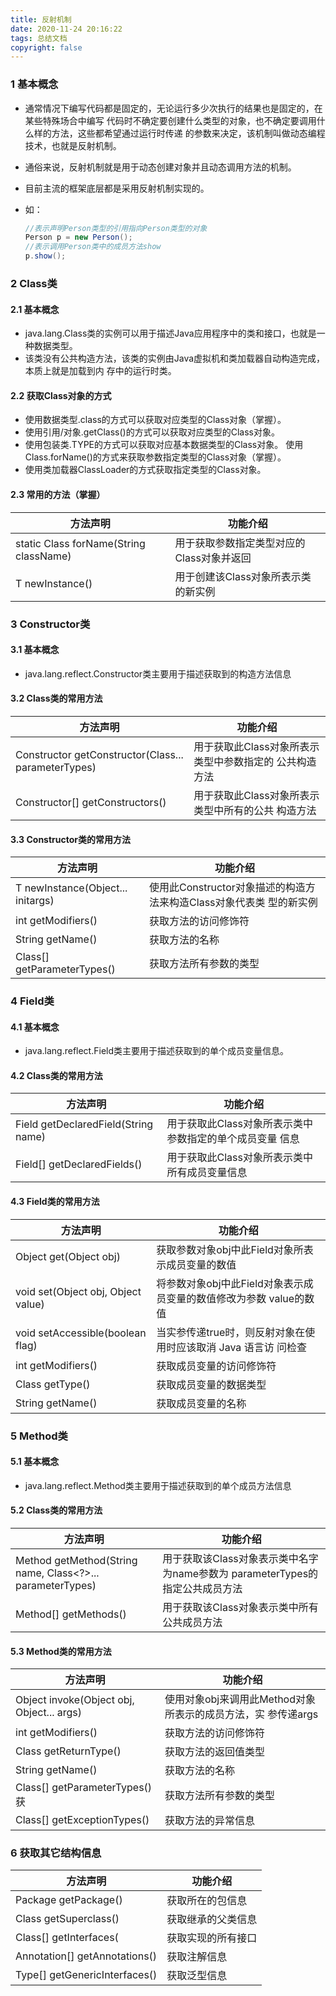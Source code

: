```yaml
---
title: 反射机制
date: 2020-11-24 20:16:22
tags: 总结文档
copyright: false
---
```


### 1 基本概念

* 通常情况下编写代码都是固定的，无论运行多少次执行的结果也是固定的，在某些特殊场合中编写 代码时不确定要创建什么类型的对象，也不确定要调用什么样的方法，<!--more-->这些都希望通过运行时传递 的参数来决定，该机制叫做动态编程技术，也就是反射机制。 

* 通俗来说，反射机制就是用于动态创建对象并且动态调用方法的机制。 

* 目前主流的框架底层都是采用反射机制实现的。 

* 如： 

  ```java
  //表示声明Person类型的引用指向Person类型的对象
  Person p = new Person();
  //表示调用Person类中的成员方法show
  p.show();
  ```

### 2 Class类

#### 2.1 基本概念

* java.lang.Class类的实例可以用于描述Java应用程序中的类和接口，也就是一种数据类型。 
* 该类没有公共构造方法，该类的实例由Java虚拟机和类加载器自动构造完成，本质上就是加载到内 存中的运行时类。

#### 2.2 获取Class对象的方式

* 使用数据类型.class的方式可以获取对应类型的Class对象（掌握）。 
* 使用引用/对象.getClass()的方式可以获取对应类型的Class对象。 
* 使用包装类.TYPE的方式可以获取对应基本数据类型的Class对象。 使用Class.forName()的方式来获取参数指定类型的Class对象（掌握）。 
* 使用类加载器ClassLoader的方式获取指定类型的Class对象。

#### 2.3 常用的方法（掌握）

| 方法声明                               | 功能介绍                                  |
| -------------------------------------- | ----------------------------------------- |
| static Class forName(String className) | 用于获取参数指定类型对应的Class对象并返回 |
| T newInstance()                        | 用于创建该Class对象所表示类的新实例       |

### 3 Constructor类

#### 3.1 基本概念

* java.lang.reflect.Constructor类主要用于描述获取到的构造方法信息

#### 3.2 Class类的常用方法

| 方法声明                                            | 功能介绍                                               |
| --------------------------------------------------- | ------------------------------------------------------ |
| Constructor getConstructor(Class... parameterTypes) | 用于获取此Class对象所表示类型中参数指定的 公共构造方法 |
| Constructor[] getConstructors()                     | 用于获取此Class对象所表示类型中所有的公共 构造方法     |

#### 3.3 Constructor类的常用方法

| 方法声明                          | 功能介绍                                                     |
| --------------------------------- | ------------------------------------------------------------ |
| T newInstance(Object... initargs) | 使用此Constructor对象描述的构造方法来构造Class对象代表类 型的新实例 |
| int getModifiers()                | 获取方法的访问修饰符                                         |
| String getName()                  | 获取方法的名称                                               |
| Class[] getParameterTypes()       | 获取方法所有参数的类型                                       |

### 4 Field类

#### 4.1 基本概念

* java.lang.reflect.Field类主要用于描述获取到的单个成员变量信息。

#### 4.2 Class类的常用方法

| 方法声明                            | 功能介绍                                                 |
| ----------------------------------- | -------------------------------------------------------- |
| Field getDeclaredField(String name) | 用于获取此Class对象所表示类中参数指定的单个成员变量 信息 |
| Field[] getDeclaredFields()         | 用于获取此Class对象所表示类中所有成员变量信息            |

#### 4.3 Field类的常用方法

| 方法声明                           | 功能介绍                                                     |
| ---------------------------------- | ------------------------------------------------------------ |
| Object get(Object obj)             | 获取参数对象obj中此Field对象所表示成员变量的数值             |
| void set(Object obj, Object value) | 将参数对象obj中此Field对象表示成员变量的数值修改为参数 value的数值 |
| void setAccessible(boolean flag)   | 当实参传递true时，则反射对象在使用时应该取消 Java 语言访 问检查 |
| int getModifiers()                 | 获取成员变量的访问修饰符                                     |
| Class getType()                    | 获取成员变量的数据类型                                       |
| String getName()                   | 获取成员变量的名称                                           |

### 5 Method类

#### 5.1 基本概念

* java.lang.reflect.Method类主要用于描述获取到的单个成员方法信息

#### 5.2 Class类的常用方法

| 方法声明                                                  | 功能介绍                                                     |
| --------------------------------------------------------- | ------------------------------------------------------------ |
| Method getMethod(String name, Class<?>... parameterTypes) | 用于获取该Class对象表示类中名字为name参数为 parameterTypes的指定公共成员方法 |
| Method[] getMethods()                                     | 用于获取该Class对象表示类中所有公共成员方法                  |

#### 5.3 Method类的常用方法

| 方法声明                                  | 功能介绍                                                     |
| ----------------------------------------- | ------------------------------------------------------------ |
| Object invoke(Object obj, Object... args) | 使用对象obj来调用此Method对象所表示的成员方法，实 参传递args |
| int getModifiers()                        | 获取方法的访问修饰符                                         |
| Class getReturnType()                     | 获取方法的返回值类型                                         |
| String getName()                          | 获取方法的名称                                               |
| Class[] getParameterTypes() 获            | 获取方法所有参数的类型                                       |
| Class[] getExceptionTypes()               | 获取方法的异常信息                                           |

### 6 获取其它结构信息

| 方法声明                      | 功能介绍           |
| ----------------------------- | ------------------ |
| Package getPackage()          | 获取所在的包信息   |
| Class getSuperclass()         | 获取继承的父类信息 |
| Class[] getInterfaces(        | 获取实现的所有接口 |
| Annotation[] getAnnotations() | 获取注解信息       |
| Type[] getGenericInterfaces() | 获取泛型信息       |

